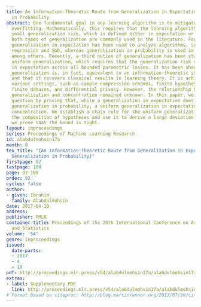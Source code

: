 ```yaml
---
title: An Information-Theoretic Route from Generalization in Expectation to Generalization
  in Probability
abstract: One fundamental goal in any learning algorithm is to mitigate its risk for
  overfitting. Mathematically, this requires that the learning algorithm enjoys a
  small generalization risk, which is defined either in expectation or in probability.
  Both types of generalization are commonly used in the literature. For instance,
  generalization in expectation has been used to analyze algorithms, such as ridge
  regression and SGD, whereas generalization in probability is used in the VC theory,
  among others. Recently, a third notion of generalization has been studied, called
  uniform generalization, which requires that the generalization risk vanishes uniformly
  in expectation across all bounded parametric losses. It has been shown that uniform
  generalization is, in fact, equivalent to an information-theoretic stability constraint,
  and that it recovers classical results in learning theory. It is achievable under
  various settings, such as sample compression schemes, finite hypothesis spaces,
  finite domains, and differential privacy. However, the relationship between uniform
  generalization and concentration remained unknown. In this paper, we answer this
  question by proving that, while a generalization in expectation does not imply a
  generalization in probability, a uniform generalization in expectation does imply
  concentration. We establish a chain rule for the uniform generalization risk of
  the composition of hypotheses and use it to derive a large deviation bound. Finally,
  we prove that the bound is tight.
layout: inproceedings
series: Proceedings of Machine Learning Research
id: alabdulmohsin17a
month: 0
tex_title: "{An Information-Theoretic Route from Generalization in Expectation to
  Generalization in Probability}"
firstpage: 92
lastpage: 100
page: 92-100
order: 92
cycles: false
author:
- given: Ibrahim
  family: Alabdulmohsin
date: 2017-04-10
address: 
publisher: PMLR
container-title: Proceedings of the 20th International Conference on Artificial Intelligence
  and Statistics
volume: '54'
genre: inproceedings
issued:
  date-parts:
  - 2017
  - 4
  - 10
pdf: http://proceedings.mlr.press/v54/alabdulmohsin17a/alabdulmohsin17a.pdf
extras:
- label: Supplementary PDF
  link: http://proceedings.mlr.press/v54/alabdulmohsin17a/alabdulmohsin17a-supp.pdf
# Format based on citeproc: http://blog.martinfenner.org/2013/07/30/citeproc-yaml-for-bibliographies/
---
```

